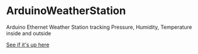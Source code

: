 ArduinoWeatherStation
=====================

Arduino Ethernet Weather Station tracking Pressure, Humidity, Temperature inside and outside

[See if it's up here](http://arduino.sameeransari.info/)

